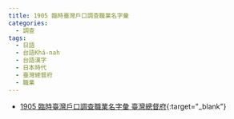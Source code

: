 ```yaml
---
title: 1905 臨時臺灣戶口調查職業名字彙
categories: 
  - 調查
tags:
  - 日語
  - 台語Khá-nah
  - 台語漢字
  - 日本時代
  - 臺灣總督府
  - 職業
---
```


- [1905 臨時臺灣戶口調查職業名字彙 臺灣總督府](https://kiek.taigi.info/1905TaioanChitgiapMiaJilui/){:target="_blank"}
